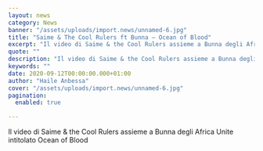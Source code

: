 ```yaml
---
layout: news
category: News
banner: "/assets/uploads/import.news/unnamed-6.jpg"
title: "Saime & The Cool Rulers ft Bunna – Ocean of Blood"
excerpt: "Il video di Saime & the Cool Rulers assieme a Bunna degli Africa Unite intitolato Ocean of Blood"
quote: ""
description: "Il video di Saime & the Cool Rulers assieme a Bunna degli Africa Unite intitolato Ocean of Blood"
keywords: ""
date: 2020-09-12T00:00:00.000+01:00
author: "Haile Anbessa"
cover: "/assets/uploads/import.news/unnamed-6.jpg"
pagination:
  enabled: true

---
```


Il video di Saime & the Cool Rulers assieme a Bunna degli Africa Unite intitolato Ocean of Blood